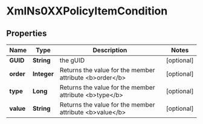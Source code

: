 
# XmlNs0XXPolicyItemCondition

## Properties
Name | Type | Description | Notes
------------ | ------------- | ------------- | -------------
**GUID** | **String** | the gUID |  [optional]
**order** | **Integer** | Returns the value for the member attribute &lt;b&gt;order&lt;/b&gt; |  [optional]
**type** | **Long** | Returns the value for the member attribute &lt;b&gt;type&lt;/b&gt; |  [optional]
**value** | **String** | Returns the value for the member attribute &lt;b&gt;value&lt;/b&gt; |  [optional]



